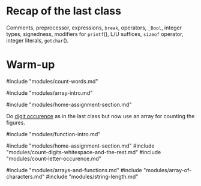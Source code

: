 # Recap of the last class

Comments, preprocessor, expressions, `break`, operators, `_Bool`, integer types,
signedness, modifiers for `printf`(), L/U suffices, `sizeof` operator, integer
literals, `getchar`().

# Warm-up

#include "modules/count-words.md"

#include "modules/array-intro.md"

#include "modules/home-assignment-section.md"

Do [digit occurence](/modules/count-digit-occurence.md) as in the last class but
now use an array for counting the figures.

#include "modules/function-intro.md"

#include "modules/home-assignment-section.md"
#include "modules/count-digits-whitespace-and-the-rest.md"
#include "modules/count-letter-occurence.md"

#include "modules/arrays-and-functions.md"
#include "modules/array-of-characters.md"
#include "modules/string-length.md"
